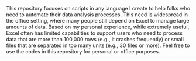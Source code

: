 This repository focuses on scripts in any language I create to help folks who need to automate their data analysis processes. This need is widespread in the office setting, where many people still depend on Excel to manage large amounts of data.
Based on my personal experience, while extremely useful, Excel often has limited capabilities to support users who need to process data that are more than 100,000 rows (e.g., it crashes frequently) or small files that are separated in too many units (e.g., 30 files or more). 
Feel free to use the codes in this repository for personal or office purposes.
